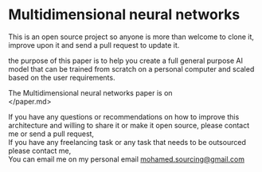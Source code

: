 # Multidimensional neural networks

This is an open source project so anyone is more than welcome to clone it, improve upon it and send a pull request to update it.  

the purpose of this paper is to help you create a full general purpose AI model that can be trained from scratch on a personal computer and scaled based on the user requirements.  

The Multidimensional neural networks paper is on  
</paper.md>  

If you have any questions or recommendations on how to improve this architecture and willing to share it or make it open source, please contact me or send a pull request,  
If you have any freelancing task or any task that needs to be outsourced please contact me,  
You can email me on my personal email <mohamed.sourcing@gmail.com>  
